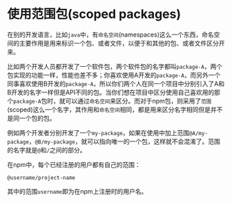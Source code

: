 # 使用范围包(scoped packages)

在别的开发语言，比如`java`中，有`命名空间`(namespaces)这么一个东西，命名空间的主要作用是用来标识一个包、或者文件，以便于和其他的包、或者文件区分开来。

比如两个开发人员都开发了一个软件包，两个软件包的名字都叫`package-A`，两个包实现的功能一样，性能也差不多；你喜欢使用A开发的`package-A`，而另外一个同事喜欢使用B开发的`package-A`，所以你们两个人在同一个项目中分别引入了A和B开发的名字一样但是API不同的包。当你们想在项目中区分使用自己喜欢用的那个`package-A`包时，就可以通过`命名空间`来区分。而对于npm包，则采用了`范围`(scoped)这么一个名字，其作用和`命名空间`相同，都是用来区分名字相同但是并不是同一个包的包。

例如两个开发者分别开发了一个`my-package`，如果在使用中加上范围`@A/my-package`，`@B/my-package`，就可以指向唯一的一个包，这样就不会混淆了。范围的名字就是`@`和`/`之间的部分。

在npm中，每个已经注册的用户都有自己的范围：

```npm
@username/project-name
```

其中的范围`username`即为在npm上注册时的用户名。